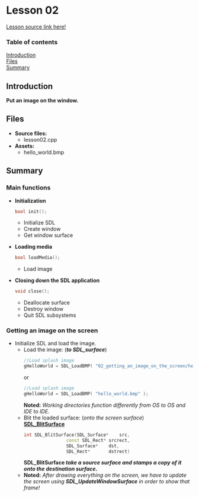 # Lesson 02
[Lesson source link here!](https://lazyfoo.net/tutorials/SDL/02_getting_an_image_on_the_screen/index.php)

### Table of contents
  [Introduction](#introduction)  
  [Files](#files)  
  [Summary](#summary) 
  
## Introduction
**Put an image on the window.**

## Files
- **Source files:**
  - lesson02.cpp
- **Assets:**
  - hello_world.bmp

## Summary

### Main functions

- **Initialization**
  ```C++
  bool init();
  ```
  - Initialize SDL
  - Create window
  - Get window surface
  
- **Loading media**
  ```C++
  bool loadMedia();
  ```
  - Load image
  
- **Closing down the SDL application**
   ```C++
   void close();
   ```
  - Deallocate surface
  - Destroy window
  - Quit SDL subsystems

### Getting an image on the screen

- Initialize SDL and load the image.
  - Load the image: (_**to SDL_surface**_)
    ```C++
    //Load splash image
    gHelloWorld = SDL_LoadBMP( "02_getting_an_image_on_the_screen/hello_world.bmp" );
    ```
    or
    ```C++
    //Load splash image
    gHelloWorld = SDL_LoadBMP( "hello_world.bmp" );
    ```
    **Noted:** _Working directories function differently from OS to OS and IDE to IDE._
  - Blit the loaded surface: (_onto the screen surface_)  
    **[SDL_BlitSurface](http://wiki.libsdl.org/SDL_BlitSurface)**
    ```C++
    int SDL_BlitSurface(SDL_Surface*    src,
                    const SDL_Rect* srcrect,
                    SDL_Surface*    dst,
                    SDL_Rect*       dstrect)
    ```
    **SDL_BlitSurface _take a source surface and stamps a copy of it onto the destination surface_.**
  - **Noted:** _After drawing everything on the screen, we have to update the screen using **SDL_UpdateWindowSurface** in order to show that frame!_
